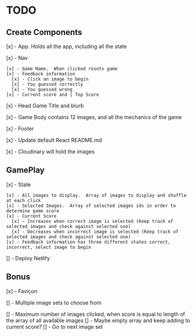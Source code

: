 # TODO

## Create Components

  [x] - App.  Holds all the app, including all the state

  [x] - Nav

    [x] - Game Name.  When clicked resets game
    [x] - Feedback information
      [x] - Click an image to begin
      [x] - You guessed correctly
      [x] - You guessed wrong
    [x] - Current score and | Top Score

  [x] - Head Game Title and blurb

  [x] - Game Body contains 12 images, and all the mechanics of the game

  [x] - Footer

  [x] - Update default React README.md

  [x] - Cloudinary will hold the images

## GamePlay

  [x] - State

    [x] - All images to display.  Array of images to display and shuffle at each click
    [x] - Selected Images.  Array of selected images ids in order to determine game score
    [x] - Current Score
      [x] - Increases when correct image is selected (Keep track of selected images and check against selected one)
      [x] - Decreases when incorrect image is selected (Keep track of selected images and check against selected one)
    [x] - Feedback information has three different states correct, incorrect, select image to begin
  
  [] - Deploy Netlify

## Bonus

  [x] - Favicon

  [] - Multiple image sets to choose from

  [] - Maximum number of images clicked, when score is equal to length of the array of all available images
    [] - Maybe empty array and keep adding to current score?
    [] - Go to next image set